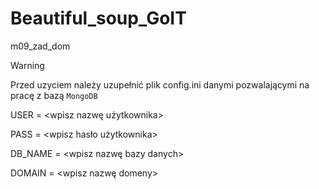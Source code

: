 # Beautiful_soup_GoIT
 m09_zad_dom

> [!WARNING]
> Przed uzyciem należy uzupełnić plik config.ini danymi pozwalającymi na pracę z bazą `MongoDB`
>
> USER = <wpisz nazwę użytkownika>
> 
> PASS = <wpisz hasło użytkownika>
> 
> DB_NAME = <wpisz nazwę bazy danych>
> 
> DOMAIN = <wpisz nazwę domeny>